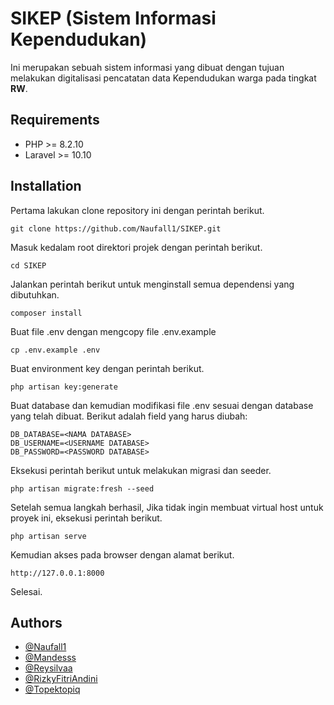 
# SIKEP (Sistem Informasi Kependudukan)

Ini merupakan sebuah sistem informasi yang dibuat dengan tujuan melakukan digitalisasi pencatatan data Kependudukan warga pada tingkat **RW**.

Requirements
------------
 - PHP >= 8.2.10
 - Laravel >= 10.10

Installation
------------
Pertama lakukan clone repository ini dengan perintah berikut.
```
git clone https://github.com/Naufall1/SIKEP.git
```
Masuk kedalam root direktori projek dengan perintah berikut.
```
cd SIKEP
```
Jalankan perintah berikut untuk menginstall semua dependensi yang dibutuhkan.
```
composer install
```
Buat file .env dengan mengcopy file .env.example
```
cp .env.example .env
```
Buat environment key dengan perintah berikut.
```
php artisan key:generate
```
Buat database dan kemudian modifikasi file .env sesuai dengan database yang telah dibuat. Berikut adalah field yang harus diubah:
```
DB_DATABASE=<NAMA DATABASE>
DB_USERNAME=<USERNAME DATABASE>
DB_PASSWORD=<PASSWORD DATABASE>
```
Eksekusi perintah berikut untuk melakukan migrasi dan seeder.
```
php artisan migrate:fresh --seed
```
Setelah semua langkah berhasil, Jika tidak ingin membuat virtual host untuk proyek ini, eksekusi perintah berikut.
```
php artisan serve
```
Kemudian akses pada browser dengan alamat berikut.
```
http://127.0.0.1:8000
```
Selesai.

## Authors

- [@Naufall1](https://github.com/Naufall1)
- [@Mandesss](https://github.com/mandesss)
- [@Reysilvaa](https://github.com/reysilvaa)
- [@RizkyFitriAndini](https://github.com/RizkyFitriAndini)
- [@Topektopiq](https://github.com/topektopiq)

